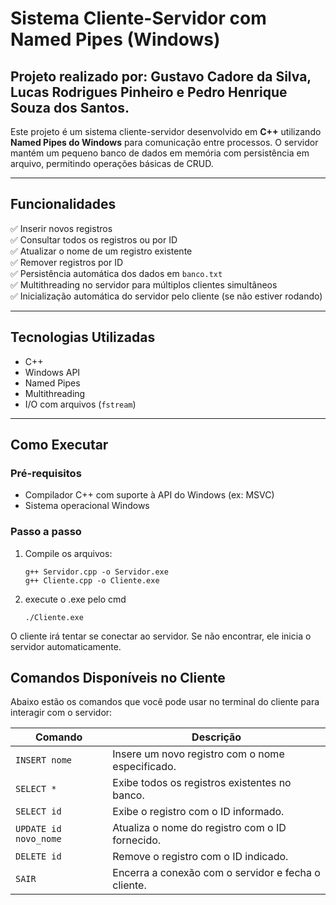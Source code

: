 # Sistema Cliente-Servidor com Named Pipes (Windows)
Projeto realizado por: Gustavo Cadore da Silva, Lucas Rodrigues Pinheiro e Pedro Henrique Souza dos Santos.
---

Este projeto é um sistema cliente-servidor desenvolvido em **C++** utilizando **Named Pipes do Windows** para comunicação entre processos. O servidor mantém um pequeno banco de dados em memória com persistência em arquivo, permitindo operações básicas de CRUD.

---

## Funcionalidades

✅ Inserir novos registros  
✅ Consultar todos os registros ou por ID  
✅ Atualizar o nome de um registro existente  
✅ Remover registros por ID  
✅ Persistência automática dos dados em `banco.txt`  
✅ Multithreading no servidor para múltiplos clientes simultâneos  
✅ Inicialização automática do servidor pelo cliente (se não estiver rodando)

---

## Tecnologias Utilizadas

- C++
- Windows API
- Named Pipes
- Multithreading
- I/O com arquivos (`fstream`)

---
## Como Executar

### Pré-requisitos

- Compilador C++ com suporte à API do Windows (ex: MSVC)
- Sistema operacional Windows

### Passo a passo

1. Compile os arquivos:
   ```
   g++ Servidor.cpp -o Servidor.exe
   g++ Cliente.cpp -o Cliente.exe

2. execute o .exe pelo cmd
   ```
   ./Cliente.exe
O cliente irá tentar se conectar ao servidor. Se não encontrar, ele inicia o servidor automaticamente.


## Comandos Disponíveis no Cliente

Abaixo estão os comandos que você pode usar no terminal do cliente para interagir com o servidor:

| Comando                   | Descrição                                                                 |
|---------------------------|---------------------------------------------------------------------------|
| `INSERT nome`             | Insere um novo registro com o nome especificado.                          |
| `SELECT *`                | Exibe todos os registros existentes no banco.                             |
| `SELECT id`               | Exibe o registro com o ID informado.                                      |
| `UPDATE id novo_nome`     | Atualiza o nome do registro com o ID fornecido.                           |
| `DELETE id`               | Remove o registro com o ID indicado.                                      |
| `SAIR`                    | Encerra a conexão com o servidor e fecha o cliente.                       |


